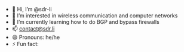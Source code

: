 - 👋 Hi, I’m @sdr-li
- 👀 I’m interested in wireless communication and computer networks
- 🌱 I’m currently learning how to do BGP and bypass firewalls
- 📫 contact@sdr.li
- 😄 Pronouns: he/he
- ⚡ Fun fact: 

